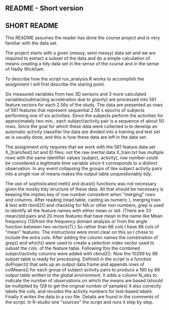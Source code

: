 ## README - Short version

## SHORT README

This README assumes the reader has done the course project and is very familiar with the data set.
 
The project starts with a given (messy, semi messy) data set and we are required to extract a subset of the data and
do a simple calculation of means creating a tidy data set in the sense of the course and in the sense of Hadly Wickham.

To describe how the script run_analysis.R works to accomplish the assignment I will first describe the staring point.

Six measured variables from two 3D sensors and 3 more calculated variables(subtracting acceleration due to gravity) 
are processed into 561 feature vectors for each 2.56s of the study.
The data are presented as rows of 561 features that represent sequential 2.56 s epochs of subjects performing one of six
activities. Since the subjects perform the activities for approximately two min., each subject/activity pair is a sequence of
about 50 rows.
Since the goal for which these data were collected is to develop an automatic activity classifier the data are divided into a 
training and test set as is usually done, and this is how these data are left in the data set.

The assignment only requires that we work with the 561 feature data set X_[train/test].txt and ID files; not the raw inertial data
X_train.txt has multiple rows with the same identifier values (subject, activity), row number could be considered a legitimate
time variable since it corresponds to a distinct observation.
In any event collapsing the groups of like subject activity pairs into a single row of means makes the output 
table unquestionably tidy.

The use of sophisticated melt() and dcast() functions was not necessary given the mostly tidy structure of these data.
All that should be necessary is keeping the implies key of row number consistent when "merging" rows and columns.
After reading (read.table, casting as numeric ), merging train & test with rbind2() and checking for NA or other non numbers,
grep is used to identify all the feature names with either mean or std.
(There are 33 mean/std pairs and 20 more features that have mean in the name like Mean frequency (13)from the frequency domain analysis
or from the angle function between two vectors(7).)
So rather than 66 cols I have 86 cols of "mean" features. The instructions were mnot clear on this so I chose to include the extra cols.
After adding the column names the combination of grep() and which() were used to create a selection index vector used to subset the cols. 
of the feature table.
Following this the  combined subject/activity columns were added with cbind2().
Now the 10299 by 88 subset table is ready for processing.
Defined in the script is a function doProject() that sets up an output data.frame and appends rows of colMeans() for each group of
subject activity pairs to produce a 180 by 88 output table written to the global environment.
It adds a column N_obs to indicate the number of observations on which the means are based (should be multiplied by 128 to get the original number of samples)
It also correctly labels the cols, and recodes the activity numbers for test-based labels.
Finally it writes the data to a csv file.
Details are found in the comments of the script.
In R-studio one "sources" the script and runs it step by step.




 
 
